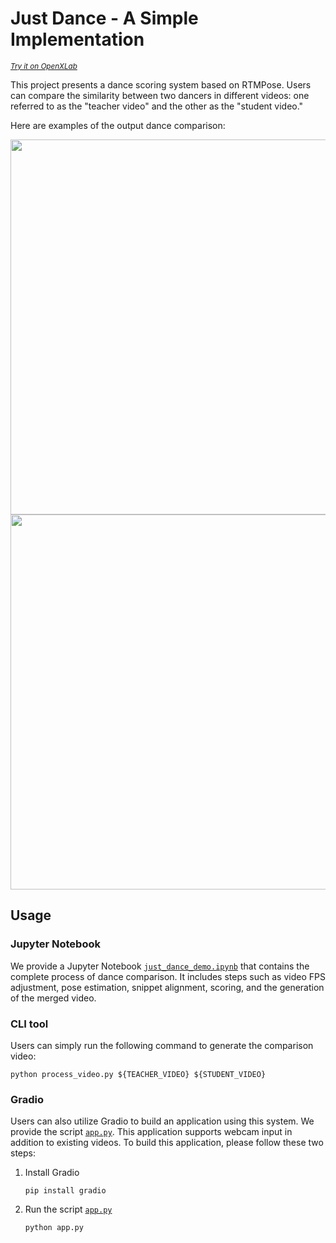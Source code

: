 # Just Dance - A Simple Implementation

<sup>
   <a href="https://openxlab.org.cn/apps/detail/mmpose/just_dance-mmpose">
      <i>Try it on OpenXLab</i>
   </a>
</sup>

This project presents a dance scoring system based on RTMPose. Users can compare the similarity between two dancers in different videos: one referred to as the "teacher video" and the other as the "student video."

Here are examples of the output dance comparison:

<img src="https://github.com/open-mmlab/mmpose/assets/26127467/56d5c4d1-55d8-4222-b481-2418cc29a8d4" width="600"/>

<img src="https://github.com/open-mmlab/mmpose/assets/26127467/f93b94c7-529f-4704-8246-c3c812f4c31a" width="600"/>

## Usage

### Jupyter Notebook

We provide a Jupyter Notebook [`just_dance_demo.ipynb`](./just_dance_demo.ipynb) that contains the complete process of dance comparison. It includes steps such as video FPS adjustment, pose estimation, snippet alignment, scoring, and the generation of the merged video.

### CLI tool

Users can simply run the following command to generate the comparison video:

```shell
python process_video.py ${TEACHER_VIDEO} ${STUDENT_VIDEO}
```

### Gradio

Users can also utilize Gradio to build an application using this system. We provide the script [`app.py`](./app.py). This application supports webcam input in addition to existing videos. To build this application, please follow these two steps:

1. Install Gradio
   ```shell
   pip install gradio
   ```
2. Run the script [`app.py`](./app.py)
   ```shell
   python app.py
   ```
